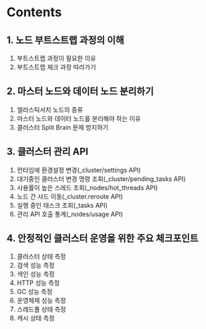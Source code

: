 # Contents

## 1. 노드 부트스트랩 과정의 이해

  1. 부트스트랩 과정이 필요한 이유
  2. 부트스트랩 체크 과정 따라가기

## 2. 마스터 노드와 데이터 노드 분리하기

  1. 엘라스틱서치 노드의 종류
  2. 마스터 노드와 데이터 노드를 분리해야 하는 이유
  3. 클러스터 Split Brain 문제 방지하기

## 3. 클러스터 관리 API

  1. 런타임에 환경설정 변경(_cluster/settings API)
  2. 대기중인 클러스터 변경 명령 조회(_cluster/pending_tasks API)
  3. 사용률이 높은 스레드 조회(_nodes/hot_threads API)
  4. 노드 간 샤드 이동(_cluster.reroute API)
  5. 실행 중인 태스크 조회(_tasks API)
  6. 관리 API 호출 통계(_nodes/usage API)

## 4. 안정적인 클러스터 운영을 위한 주요 체크포인트

  1. 클러스터 상태 측정
  2. 검색 성능 측정
  3. 색인 성능 측정
  4. HTTP 성능 측정
  5. GC 성능 측정
  6. 운영체제 성능 측정
  7. 스레드풀 상태 측정
  8. 캐시 상태 측정
